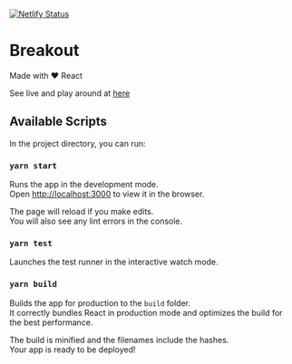 [![Netlify Status](https://api.netlify.com/api/v1/badges/a627a95d-b6e0-4a2f-95e1-a143a4575be5/deploy-status)](https://app.netlify.com/sites/breakout-react/deploys)

# Breakout 
Made with ❤️ React

See live and play around at [here](https://breakout-react.netlify.app/)

## Available Scripts

In the project directory, you can run:

### `yarn start`

Runs the app in the development mode.<br />
Open [http://localhost:3000](http://localhost:3000) to view it in the browser.

The page will reload if you make edits.<br />
You will also see any lint errors in the console.

### `yarn test`

Launches the test runner in the interactive watch mode.<br />

### `yarn build`

Builds the app for production to the `build` folder.<br />
It correctly bundles React in production mode and optimizes the build for the best performance.

The build is minified and the filenames include the hashes.<br />
Your app is ready to be deployed!